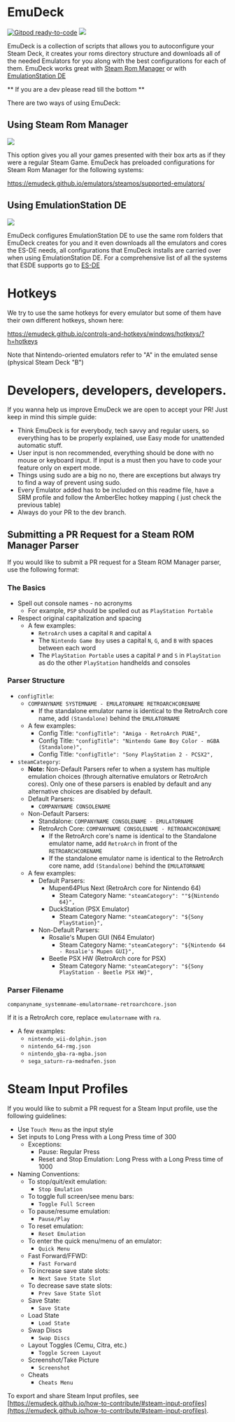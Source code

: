 # EmuDeck
[![Gitpod ready-to-code](https://img.shields.io/badge/Gitpod-ready--to--code-908a85?logo=gitpod)](https://gitpod.io/from-referrer/)
<img src="https://www.emudeck.com/img/hero.png">

EmuDeck is a collection of scripts that allows you to autoconfigure your Steam Deck, it creates your roms directory structure and downloads all of the needed Emulators for you along with the best configurations for each of them. EmuDeck works great with [Steam Rom Manager](https://github.com/SteamGridDB/steam-rom-manager) or with [EmulationStation DE](https://es-de.org)

** If you are a dev please read till the bottom **

There are two ways of using EmuDeck:

## Using Steam Rom Manager

<img src="https://www.emudeck.com/img/ss1.png">

This option gives you all your games presented with their box arts as if they were a regular Steam Game.
EmuDeck has preloaded configurations for Steam Rom Manager for the following systems:

https://emudeck.github.io/emulators/steamos/supported-emulators/

## Using EmulationStation DE

<img src="https://es-de.org/____impro/1/onewebmedia/ES-DE_logo.png?etag=%226071-6041244a%22&sourceContentType=image%2Fpng&ignoreAspectRatio&resize=240%2B168">

EmuDeck configures EmulationStation DE to use the same rom folders that EmuDeck creates for you and it even downloads all the emulators and cores the ES-DE needs, all configurations that EmuDeck installs are carried over when using EmulationStation DE. For a comprehensive list of all the systems that ESDE supports go to [ES-DE](https://es-de.org)

# Hotkeys

We try to use the same hotkeys for every emulator but some of them have their own different hotkeys, shown here:

https://emudeck.github.io/controls-and-hotkeys/windows/hotkeys/?h=hotkeys

Note that Nintendo-oriented emulators refer to "A" in the emulated sense (physical Steam Deck "B")

# Developers, developers, developers.

If you wanna help us improve EmuDeck we are open to accept your PR! Just keep in mind this simple guide:

- Think EmuDeck is for everybody, tech savvy and regular users, so everything has to be properly explained, use Easy mode for unattended automatic stuff.
- User input is non recommended, everything should be done with no mouse or keyboard input. If input is a must then you have to code your feature only on expert mode.
- Things using sudo are a big no no, there are exceptions but always try to find a way of prevent using sudo.
- Every Emulator added has to be included on this readme file, have a SRM profile and follow the AmberElec hotkey mapping ( just check the previous table)
- Always do your PR to the dev branch.

## Submitting a PR Request for a Steam ROM Manager Parser

If you would like to submit a PR request for a Steam ROM Manager parser, use the following format:

### The Basics

* Spell out console names - no acronyms
    * For example, `PSP` should be spelled out as `PlayStation Portable`
* Respect original capitalization and spacing 
    * A few examples:
        * `RetroArch` uses a capital `R` and capital `A`
        * The `Nintendo Game Boy` uses a capital `N`, `G`, and `B` with spaces between each word
        * The `PlayStation Portable` uses a capital `P` and `S` in `PlayStation` as do the other `PlayStation` handhelds and consoles

### Parser Structure

* `configTitle`: 
    * `COMPANYNAME SYSTEMNAME - EMULATORNAME RETROARCHCORENAME`
        * If the standalone emulator name is identical to the RetroArch core name, add `(Standalone)` behind the `EMULATORNAME`
    * A few examples:
        * Config Title: `"configTitle": "Amiga - RetroArch PUAE",` 
        * Config Title: `"configTitle": "Nintendo Game Boy Color - mGBA (Standalone)",`
        * Config Title: `"configTitle": "Sony PlayStation 2 - PCSX2",`
* `steamCategory`:
    * **Note:** Non-Default Parsers refer to when a system has multiple emulation choices (through alternative emulators or RetroArch cores). Only one of these parsers is enabled by default and any alternative choices are disabled by default.  
    * Default Parsers:
        * `COMPANYNAME CONSOLENAME`
    * Non-Default Parsers:
        * Standalone: `COMPANYNAME CONSOLENAME - EMULATORNAME`
        * RetroArch Core: `COMPANYNAME CONSOLENAME - RETROARCHCORENAME`
            * If the RetroArch core's name is identical to the Standalone emulator name, add `RetroArch` in front of the `RETROARCHCORENAME`
            * If the standalone emulator name is identical to the RetroArch core name, add `(Standalone)` behind the `EMULATORNAME`
    * A few examples: 
        * Default Parsers:  
            * Mupen64Plus Next (RetroArch core for Nintendo 64)
                * Steam Category Name: `"steamCategory": ""${Nintendo 64}",`
            * DuckStation  (PSX Emulator)
                * Steam Category Name: `"steamCategory": "${Sony PlayStation}",`
        * Non-Default Parsers:
            * Rosalie's Mupen GUI (N64 Emulator) 
                * Steam Category Name: `"steamCategory": "${Nintendo 64 - Rosalie's Mupen GUI}",`
            * Beetle PSX HW (RetroArch core for PSX)
                * Steam Category Name: `"steamCategory": "${Sony PlayStation - Beetle PSX HW}",`

### Parser Filename

`companyname_systemname-emulatorname-retroarchcore.json`

If it is a RetroArch core, replace `emulatorname` with `ra`.

* A few examples:
    * `nintendo_wii-dolphin.json`
    * `nintendo_64-rmg.json`
    * `nintendo_gba-ra-mgba.json`
    * `sega_saturn-ra-mednafen.json`

# Steam Input Profiles

If you would like to submit a PR request for a Steam Input profile, use the following guidelines:

* Use `Touch Menu` as the input style
* Set inputs to Long Press with a Long Press time of 300
    * Exceptions:
        * Pause: Regular Press
        * Reset and Stop Emulation: Long Press with a Long Press time of 1000
* Naming Conventions:
    * To stop/quit/exit emulation:
        * `Stop Emulation`
    * To toggle full screen/see menu bars:
        * `Toggle Full Screen`
    * To pause/resume emulation:
        * `Pause/Play`
    * To reset emulation:
        * `Reset Emulation`
    * To enter the quick menu/menu of an emulator:
        * `Quick Menu`
    * Fast Forward/FFWD:
        * `Fast Forward`
    * To increase save state slots:
        * `Next Save State Slot`
    * To decrease save state slots:
        * `Prev Save State Slot`
    * Save State:
        * `Save State` 
    * Load State
        * `Load State`
    * Swap Discs
        * `Swap Discs`
    * Layout Toggles (Cemu, Citra, etc.)
        * `Toggle Screen Layout` 
    * Screenshot/Take Picture
        * `Screenshot`
    * Cheats
        * `Cheats Menu`

To export and share Steam Input profiles, see [https://emudeck.github.io/how-to-contribute/#steam-input-profiles](https://emudeck.github.io/how-to-contribute/#steam-input-profiles).